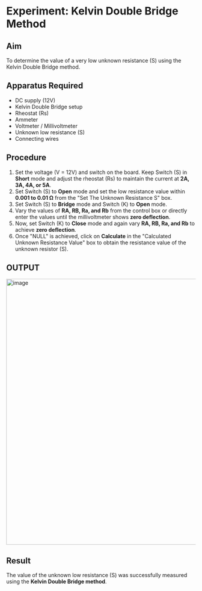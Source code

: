 # Experiment: Kelvin Double Bridge Method

## Aim
To determine the value of a very low unknown resistance (S) using the Kelvin Double Bridge method.

## Apparatus Required
- DC supply (12V)  
- Kelvin Double Bridge setup  
- Rheostat (Rs)  
- Ammeter  
- Voltmeter / Millivoltmeter  
- Unknown low resistance (S)  
- Connecting wires  

## Procedure
1. Set the voltage (V = 12V) and switch on the board. Keep Switch (S) in **Short** mode and adjust the rheostat (Rs) to maintain the current at **2A, 3A, 4A, or 5A**.  
2. Set Switch (S) to **Open** mode and set the low resistance value within **0.001 to 0.01 Ω** from the "Set The Unknown Resistance S" box.  
3. Set Switch (S) to **Bridge** mode and Switch (K) to **Open** mode.  
4. Vary the values of **RA, RB, Ra, and Rb** from the control box or directly enter the values until the millivoltmeter shows **zero deflection**.  
5. Now, set Switch (K) to **Close** mode and again vary **RA, RB, Ra, and Rb** to achieve **zero deflection**.  
6. Once "NULL" is achieved, click on **Calculate** in the "Calculated Unknown Resistance Value" box to obtain the resistance value of the unknown resistor (S).

## OUTPUT

<img width="843" height="707" alt="image" src="https://github.com/user-attachments/assets/3b982668-4e6b-412e-955c-3de50ae3791d" />


## Result
The value of the unknown low resistance (S) was successfully measured using the **Kelvin Double Bridge method**.  
